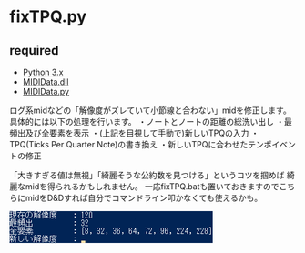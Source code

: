 # fixTPQ.py

## required
* [Python 3.x](https://www.python.org/downloads/windows/)
* [MIDIData.dll](https://openmidiproject.osdn.jp/MIDIDataLibrary.html)
* [MIDIData.py](https://github.com/switchworks/MIDIData.py)


ログ系midなどの「解像度がズレていて小節線と合わない」midを修正します。
具体的には以下の処理を行います。
・ノートとノートの距離の総洗い出し
・最頻出及び全要素を表示
・(上記を目視して手動で)新しいTPQの入力
・TPQ(Ticks Per Quarter Note)の書き換え
・新しいTPQに合わせたテンポイベントの修正

「大きすぎる値は無視」「綺麗そうな公約数を見つける」というコツを掴めば
綺麗なmidを得られるかもしれません。
一応fixTPQ.batも置いておきますのでこちらにmidをD&Dすれば自分でコマンドライン叩かなくても使えるかも。

![fixTPQ](https://github.com/switchworks/MIDIData.py/blob/main/fixTPQ/fixTPQ.png?raw=true)
